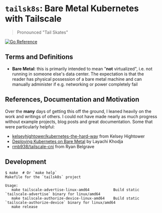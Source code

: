 # `tailsk8s`: Bare Metal Kubernetes with Tailscale

> Pronounced "Tail Skates"

[![Go Reference][1]][2]

## Terms and Definitions

- **Bare Metal**: this is primarily intended to mean "**not** virtualized",
  i.e. not running in someone else's data center. The expectation is that the
  reader has physical possession of a bare metal machine and can manually
  administer if e.g. networking or power completely fail

## References, Documentation and Motivation

Over the **many** days of getting this off the ground, I leaned heavily on
the work and writings of others. I could not have made nearly as much progress
without example projects, blog posts and great documentation. Some that were
particularly helpful:

- [kelseyhightower/kubernetes-the-hard-way][3] from Kelsey Hightower
- [Deploying Kubernetes on Bare Metal][4] by Layachi Khodja
- [rmb938/tailscale-cni][5] from Ryan Belgrave

## Development

```
$ make  # Or `make help`
Makefile for the `tailsk8s` project

Usage:
   make tailscale-advertise-linux-amd64           Build static `tailscale-advertise` binary for linux/amd64
   make tailscale-authorize-device-linux-amd64    Build static `tailscale-authorize-device` binary for linux/amd64
   make release

```

[1]: https://pkg.go.dev/badge/github.com/dhermes/tailsk8s.svg
[2]: https://pkg.go.dev/github.com/dhermes/tailsk8s
[3]: https://github.com/kelseyhightower/kubernetes-the-hard-way/tree/79a3f79b27bd28f82f071bb877a266c2e62ee506
[4]: https://www.inap.com/blog/deploying-kubernetes-on-bare-metal/
[5]: https://github.com/rmb938/tailscale-cni/tree/dba6992227958e61ac85b3168dbcae4ff10dde57
